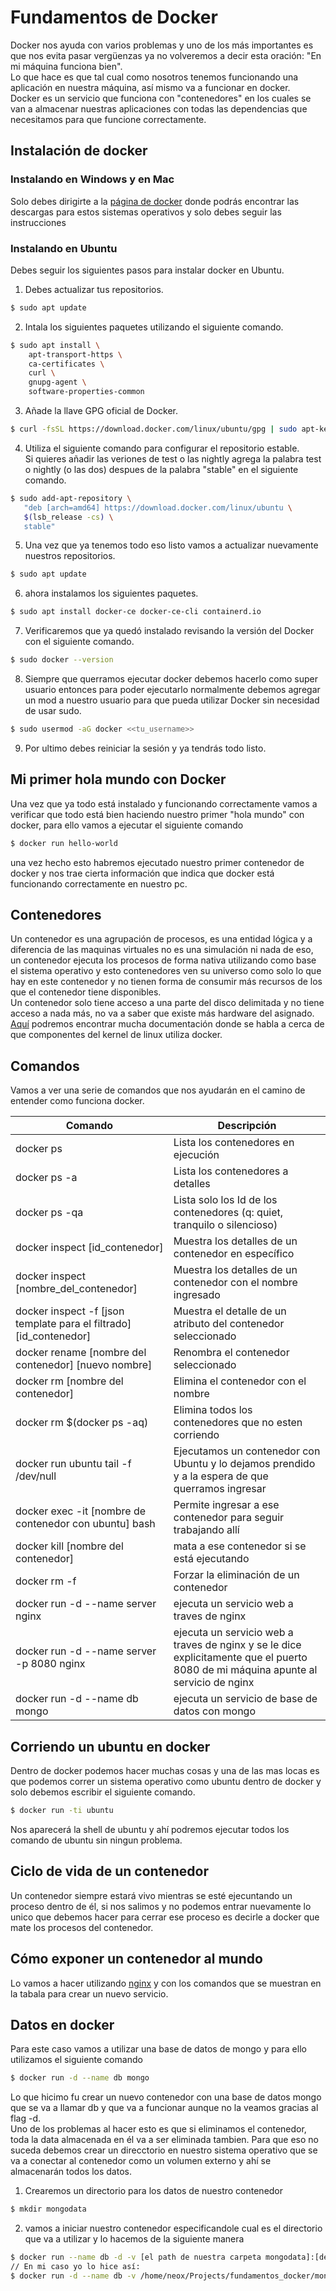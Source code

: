 # Fundamentos de Docker
Docker nos ayuda con varios problemas y uno de los más importantes es que nos evita pasar vergüenzas ya no volveremos a decir esta oración: "En mi máquina funciona bien".  
Lo que hace es que tal cual como nosotros tenemos funcionando una aplicación en nuestra máquina, así mismo va a funcionar en docker.  
Docker es un servicio que funciona con "contenedores" en los cuales se van a almacenar nuestras aplicaciones con todas las dependencias que necesitamos para que funcione correctamente.

## Instalación de docker

### Instalando en Windows y en Mac
Solo debes dirigirte a la [página de docker](https://www.docker.com/get-started) donde podrás encontrar las descargas para estos sistemas operativos y solo debes seguir las instrucciones

### Instalando en Ubuntu
Debes seguir los siguientes pasos para instalar docker en Ubuntu.

1. Debes actualizar tus repositorios.
~~~sh
$ sudo apt update
~~~
2. Intala los siguientes paquetes utilizando el siguiente comando.
~~~sh
$ sudo apt install \
    apt-transport-https \
    ca-certificates \
    curl \
    gnupg-agent \
    software-properties-common
~~~
3. Añade la llave GPG oficial de Docker.
~~~sh
$ curl -fsSL https://download.docker.com/linux/ubuntu/gpg | sudo apt-key add -
~~~
4. Utiliza el siguiente comando para configurar el repositorio estable.  
Si quieres añadir las veriones de test o las nightly agrega la palabra test o nightly (o las dos) despues de la palabra "stable" en el siguiente comando.
~~~sh
$ sudo add-apt-repository \
   "deb [arch=amd64] https://download.docker.com/linux/ubuntu \
   $(lsb_release -cs) \
   stable"
~~~
5. Una vez que ya tenemos todo eso listo vamos a actualizar nuevamente nuestros repositorios.
~~~sh
$ sudo apt update
~~~
6. ahora instalamos los siguientes paquetes.
~~~sh
$ sudo apt install docker-ce docker-ce-cli containerd.io
~~~
7. Verificaremos que ya quedó instalado revisando la versión del Docker con el siguiente comando.
~~~sh
$ sudo docker --version
~~~
8. Siempre que querramos ejecutar docker debemos hacerlo como super usuario entonces para poder ejecutarlo normalmente debemos agregar un mod a nuestro usuario para que pueda utilizar Docker sin necesidad de usar sudo.
~~~sh
$ sudo usermod -aG docker <<tu_username>>
~~~
9. Por ultimo debes reiniciar la sesión y ya tendrás todo listo.

## Mi primer hola mundo con Docker
Una vez que ya todo está instalado y funcionando correctamente vamos a verificar que todo está bien haciendo nuestro primer "hola mundo" con docker, para ello vamos a ejecutar el siguiente comando
~~~sh
$ docker run hello-world
~~~ 
una vez hecho esto habremos ejecutado nuestro primer contenedor de docker y nos trae cierta información que indica que docker está funcionando correctamente en nuestro pc.

## Contenedores
Un contenedor es una agrupación de procesos, es una entidad lógica y a diferencia de las maquinas virtuales no es una simulación ni nada de eso, un contenedor ejecuta los procesos de forma nativa utilizando como base el sistema operativo y esto contenedores ven su universo como solo lo que hay en este contenedor y no tienen forma de consumir más recursos de los que el contenedor tiene disponibles.  
Un contenedor solo tiene acceso a una parte del disco delimitada y no tiene acceso a nada más, no va a saber que existe más hardware del asignado.  
[Aquí](https://itnext.io/chroot-cgroups-and-namespaces-an-overview-37124d995e3d) podremos encontrar mucha documentación donde se habla a cerca de que componentes del kernel de linux utiliza docker.
## Comandos
Vamos a ver una serie de comandos que nos ayudarán en el camino de entender como funciona docker.

| Comando | Descripción |
|---------|-------------|
|docker ps|Lista los contenedores en ejecución|
|docker ps -a|Lista los contenedores a detalles|
|docker ps -qa|Lista solo los Id de los contenedores (q: quiet, tranquilo o silencioso)|
|docker inspect [id_contenedor]|Muestra los detalles de un contenedor en específico|
|docker inspect [nombre_del_contenedor]|Muestra los detalles de un contenedor con el nombre ingresado|
|docker inspect -f [json template para el filtrado] [id_contenedor]|Muestra el detalle de un atributo del contenedor seleccionado|
|docker rename [nombre del contenedor] [nuevo nombre]|Renombra el contenedor seleccionado|
|docker rm [nombre del contenedor]|Elimina el contenedor con el nombre|
|docker rm $(docker ps -aq)|Elimina todos los contenedores que no esten corriendo|
|docker run ubuntu tail -f /dev/null|Ejecutamos un contenedor con Ubuntu y lo dejamos prendido y a la espera de que querramos ingresar|
|docker exec -it [nombre de contenedor con ubuntu] bash|Permite ingresar a ese contenedor para seguir trabajando allí|
|docker kill [nombre del contenedor]|mata a ese contenedor si se está ejecutando|
|docker rm -f|Forzar la eliminación de un contenedor|
|docker run -d --name server nginx|ejecuta un servicio web a traves de nginx|
|docker run -d --name server -p 8080 nginx|ejecuta un servicio web a traves de nginx y se le dice explicitamente que el puerto 8080 de mi máquina apunte al servicio de nginx|
|docker run -d --name db mongo|ejecuta un servicio de base de datos con mongo|

## Corriendo un ubuntu en docker
Dentro de docker podemos hacer muchas cosas y una de las mas locas es que podemos correr un sistema operativo como ubuntu dentro de docker y solo debemos escribir el siguiente comando.  
~~~sh
$ docker run -ti ubuntu
~~~
Nos aparecerá la shell de ubuntu y ahí podremos ejecutar todos los comando de ubuntu sin ningun problema.

## Ciclo de vida de un contenedor
Un contenedor siempre estará vivo mientras se esté ejecuntando un proceso dentro de él, si nos salimos y no podemos entrar nuevamente lo unico que debemos hacer para cerrar ese proceso es decirle a docker que mate los procesos del contenedor.  

## Cómo exponer un contenedor al mundo
Lo vamos a hacer utilizando [nginx](https://www.nginx.com/) y con los comandos que se muestran en la tabala para crear un nuevo servicio.

## Datos en docker
Para este caso vamos a utilizar una base de datos de mongo y para ello utilizamos el siguiente comando
~~~sh
$ docker run -d --name db mongo
~~~
Lo que hicimo fu crear un nuevo contenedor con una base de datos mongo que se va a llamar db y que va a funcionar aunque no la veamos gracias al flag -d.  
Uno de los problemas al hacer esto es que si eliminamos el contenedor, toda la data almacenada en él va a ser eliminada tambien. Para que eso no suceda debemos crear un direcctorio en nuestro sistema operativo que se va a conectar al contenedor como un volumen externo y ahí se almacenarán todos los datos.  

1. Crearemos un directorio para los datos de nuestro contenedor
~~~sh
$ mkdir mongodata
~~~
2. vamos a iniciar nuestro contenedor especificandole cual es el directorio que va a utilizar y lo hacemos de la siguiente manera
~~~sh
$ docker run --name db -d -v [el path de nuestra carpeta mongodata]:[destino dentro del directorio] mongo
// En mi caso yo lo hice así:
$ docker run -d --name db -v /home/neox/Projects/fundamentos_docker/mongodata:/data/db mongo
~~~
~~~
